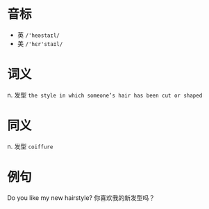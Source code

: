 # 音标

- 英 `/'heəstaɪl/`
- 美 `/'hɛr'staɪl/`

# 词义

n. 发型
`the style in which someone’s hair has been cut or shaped`

# 同义

n. 发型
`coiffure`

# 例句

Do you like my new hairstyle?
你喜欢我的新发型吗？


